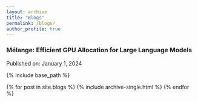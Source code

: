 ```yaml
---
layout: archive
title: "Blogs"
permalink: /blogs/
author_profile: true
---
```


### **Mélange: Efficient GPU Allocation for Large Language Models**
Published on: January 1, 2024  

{% include base_path %}

<!-- {% include site.blogs.melange.md %} -->

{% for post in site.blogs  %}
  {% include archive-single.html %}
{% endfor %}
